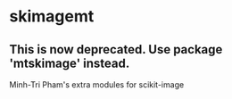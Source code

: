 # skimagemt
## This is now deprecated. Use package 'mtskimage' instead.
Minh-Tri Pham's extra modules for scikit-image
